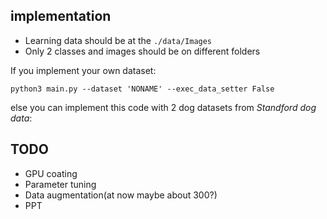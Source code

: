 ## implementation

* Learning data should be at the ```./data/Images```
* Only 2 classes and images should be on different folders

If you implement your own dataset:

```
python3 main.py --dataset 'NONAME' --exec_data_setter False
```

else you can implement this code with 2 dog datasets from *Standford dog data*:

## TODO

* GPU coating
* Parameter tuning
* Data augmentation(at now maybe about 300?)
* PPT
